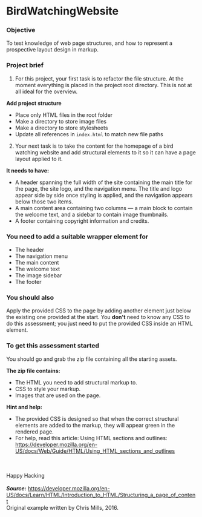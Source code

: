 # BirdWatchingWebsite

### Objective	

To test knowledge of web page structures, and how to represent a prospective layout design in markup.

### Project brief
1. For this project, your first task is to refactor the file structure. At the moment everything is placed in the project root directory. This is not at all ideal for the overview. 

**Add project structure**
* Place only HTML files in the root folder
* Make a directory to store image files
* Make a directory to store stylesheets
* Update all references in `index.html` to match new file paths


2. Your next task is to take the content for the homepage of a bird watching website and add structural elements to it so it can have a page layout applied to it. 

**It needs to have:**
* A header spanning the full width of the site containing the main title for the page, the site logo, and the navigation menu. The title and logo appear side by side once styling is applied, and the navigation appears below those two items.
* A main content area containing two columns — a main block to contain the welcome text, and a sidebar to contain image thumbnails.
* A footer containing copyright information and credits.

### You need to add a suitable wrapper element for

* The header
* The navigation menu
* The main content
* The welcome text
* The image sidebar
* The footer

### You should also

Apply the provided CSS to the page by adding another <link> element just below the existing one provided at the start.
You **don't** need to know any CSS to do this assessment; you just need to put the provided CSS inside an HTML element.

### To get this assessment started 
You should go and grab the zip file containing all the starting assets.

**The zip file contains:**
* The HTML you need to add structural markup to.
* CSS to style your markup.
* Images that are used on the page.

**Hint and help:**

* The provided CSS is designed so that when the correct structural elements are added to the markup, they will appear green in the rendered page.<br>
* For help, read this article: Using HTML sections and outlines: https://developer.mozilla.org/en-US/docs/Web/Guide/HTML/Using_HTML_sections_and_outlines

<br><br>
Happy Hacking
<br><br>
***Source:***
https://developer.mozilla.org/en-US/docs/Learn/HTML/Introduction_to_HTML/Structuring_a_page_of_content<br>
Original example written by Chris Mills, 2016.

